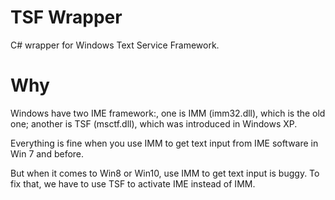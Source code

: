 # TSF Wrapper

C# wrapper for Windows Text Service Framework.

# Why

Windows have two IME framework:, one is IMM (imm32.dll), which is the old one; another is TSF (msctf.dll), which was introduced in Windows XP.

Everything is fine when you use IMM to get text input from IME software in Win 7 and before.

But when it comes to Win8 or Win10, use IMM to get text input is buggy. To fix that, we have to use TSF to activate IME instead of IMM.
